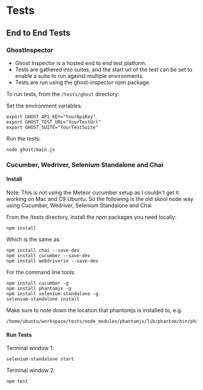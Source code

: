 # Tests

## End to End Tests

###  GhostInspector

* Ghost Inspector is a hosted end to end test platform.
* Tests are gathered into suites, and the start url of the test can be set to enable a suite to run against multiple environments.
* Tests are run using the ghost-inspector npm package.

To run tests, from the ```/tests/ghost``` directory:

Set the environment variables:

```
export GHOST_API_KEY="YourApiKey"
export GHOST_TEST_URL="YourTestUrl"
export GHOST_SUITE="YourTestSuite"
```

Run the tests:

```
node ghost/main.js
```


### Cucumber, Wedriver, Selenium Standalone and Chai

#### Install

Note: This is not using the Meteor cucumber setup as I couldn't get it working on Mac and C9 Ubuntu.
      So the following is the old skool node way using Cucumber, Wedriver, Selenium Standalone and Chai

From the /tests directory, install the npm packages you need locally:

```
npm install
```

Which is the same as:

```
npm install chai --save-dev
npm install cucumber --save-dev
npm install webdriverio --save-dev
```

For the command line tools:

```
npm install cucumber -g
npm install phantomjs -g
npm install selenium-standalone -g
selenium-standalone install
```

Make sure to note down the location that phantomjs is installed to, e.g.
```
/home/ubuntu/workspace/tests/node_modules/phantomjs/lib/phantom/bin/phantomjs
```

#### Run Tests

Terminal window 1:
```
selenium-standalone start
```

Terminal window 2: 
```
npm test
```



